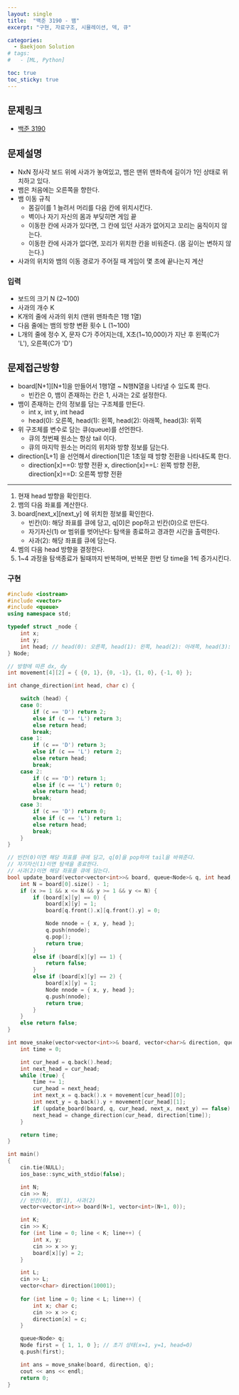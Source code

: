 ```yaml
---
layout: single
title:  "백준 3190 - 뱀"
excerpt: "구현, 자료구조, 시뮬레이션, 덱, 큐"

categories:
  - Baekjoon Solution
# tags:
#   - [ML, Python]

toc: true
toc_sticky: true
---
```


## 문제링크

- [백준 3190](https://www.acmicpc.net/problem/3190)

## 문제설명
- NxN 정사각 보드 위에 사과가 놓여있고, 뱀은 맨위 맨좌측에 길이가 1인 상태로 위치하고 있다.
- 뱀은 처음에는 오른쪽을 향한다.
- 뱀 이동 규칙
    - 몸길이를 1 늘려서 머리를 다음 칸에 위치시킨다.
    - 벽이나 자기 자신의 몸과 부딪히면 게임 끝
    - 이동한 칸에 사과가 있다면, 그 칸에 있던 사과가 없어지고 꼬리는 움직이지 않는다.
    - 이동한 칸에 사과가 없다면, 꼬리가 위치한 칸을 비워준다. (몸 길이는 변하지 않는다.)
- 사과의 위치와 뱀의 이동 경로가 주어질 때 게임이 몇 초에 끝나는지 계산

### 입력
- 보드의 크기 N (2~100)
- 사과의 개수 K
- K개의 줄에 사과의 위치 (맨위 맨좌측은 1행 1열)
- 다음 줄에는 뱀의 방향 변환 횟수 L (1~100)
- L개의 줄에 정수 X, 문자 C가 주어지는데, X초(1~10,000)가 지난 후 왼쪽(C가 'L'), 오른쪽(C가 'D')

## 문제접근방향
- board[N+1][N+1]을 만들어서 1행1열 ~ N행N열을 나타낼 수 있도록 한다.
    - 빈칸은 0, 뱀이 존재하는 칸은 1, 사과는 2로 설정한다.
- 뱀이 존재하는 칸의 정보를 담는 구조체를 만든다.
    - int x, int y, int head
    - head(0): 오른쪽, head(1): 왼쪽, head(2): 아래쪽, head(3): 위쪽
- 위 구조체를 변수로 담는 큐(queue)를 선언한다.
    - 큐의 첫번째 원소는 항상 tail 이다.
    - 큐의 마지막 원소는 머리의 위치와 방향 정보를 담는다.
- direction[L+1] 을 선언해서 direction[1]은 1초일 때 방향 전환을 나타내도록 한다.
    - direction[x]==0: 방향 전환 x, direction[x]==L: 왼쪽 방향 전환, direction[x]==D: 오른쪽 방향 전환

---

1. 현재 head 방향을 확인힌다.
2. 뱀의 다음 좌표를 계산한다.
3. board[next_x][next_y] 에 위치한 정보를 확인한다.
    - 빈칸(0): 해당 좌표를 큐에 담고, q[0]은 pop하고 빈칸(0)으로 만든다.
    - 자기자신(1) or 범위를 벗어난다: 탐색을 종료하고 경과한 시간을 출력한다.
    - 사과(2): 해당 좌표를 큐에 담는다.
4. 벰의 다음 head 방향을 결정한다.
5. 1~4 과정을 탐색종료가 될때까지 반복하며, 반복문 한번 당 time을 1씩 증가시킨다.

### 구현
```c++
#include <iostream>
#include <vector>
#include <queue>
using namespace std;

typedef struct _node {
	int x;
	int y;
	int head; // head(0): 오른쪽, head(1): 왼쪽, head(2): 아래쪽, head(3): 위쪽
} Node;

// 방향에 따른 dx, dy
int movement[4][2] = { {0, 1}, {0, -1}, {1, 0}, {-1, 0} };

int change_direction(int head, char c) {

	switch (head) {
	case 0:
		if (c == 'D') return 2;
		else if (c == 'L') return 3;
		else return head;
		break;
	case 1:
		if (c == 'D') return 3;
		else if (c == 'L') return 2;
		else return head;
		break;
	case 2:
		if (c == 'D') return 1;
		else if (c == 'L') return 0;
		else return head;
		break;
	case 3:
		if (c == 'D') return 0;
		else if (c == 'L') return 1;
		else return head;
		break;
	}
}

// 빈칸(0)이면 해당 좌표를 큐에 담고, q[0]을 pop하여 tail을 바꿔준다.
// 자기자신(1)이면 탐색을 종료한다.
// 사과(2)이면 해당 좌표를 큐에 담는다.
bool update_board(vector<vector<int>>& board, queue<Node>& q, int head, int x, int y) {
	int N = board[0].size() - 1;
	if (x >= 1 && x <= N && y >= 1 && y <= N) {
		if (board[x][y] == 0) {
			board[x][y] = 1;
			board[q.front().x][q.front().y] = 0;

			Node nnode = { x, y, head };
			q.push(nnode);
			q.pop();
			return true;
		}
		else if (board[x][y] == 1) {
			return false;
		}
		else if (board[x][y] == 2) {
			board[x][y] = 1;
			Node nnode = { x, y, head };
			q.push(nnode);
			return true;
		}
	}
	else return false;
}

int move_snake(vector<vector<int>>& board, vector<char>& direction, queue<Node>& q) {
	int time = 0;

	int cur_head = q.back().head;
	int next_head = cur_head;
	while (true) {
		time += 1;
		cur_head = next_head;
		int next_x = q.back().x + movement[cur_head][0];
		int next_y = q.back().y + movement[cur_head][1];
		if (update_board(board, q, cur_head, next_x, next_y) == false) break;
		next_head = change_direction(cur_head, direction[time]);
	}

	return time;
}

int main()
{
	cin.tie(NULL);
	ios_base::sync_with_stdio(false);

	int N;
	cin >> N;
	// 빈칸(0), 뱀(1), 사과(2)
	vector<vector<int>> board(N+1, vector<int>(N+1, 0));

	int K;
	cin >> K;
	for (int line = 0; line < K; line++) {
		int x, y;
		cin >> x >> y;
		board[x][y] = 2;
	}

	int L;
	cin >> L;
	vector<char> direction(10001);
	
	for (int line = 0; line < L; line++) {
		int x; char c;
		cin >> x >> c;
		direction[x] = c;
	}

	queue<Node> q;
	Node first = { 1, 1, 0 }; // 초기 상태(x=1, y=1, head=0)
	q.push(first);

	int ans = move_snake(board, direction, q);
	cout << ans << endl;
	return 0;
}
```